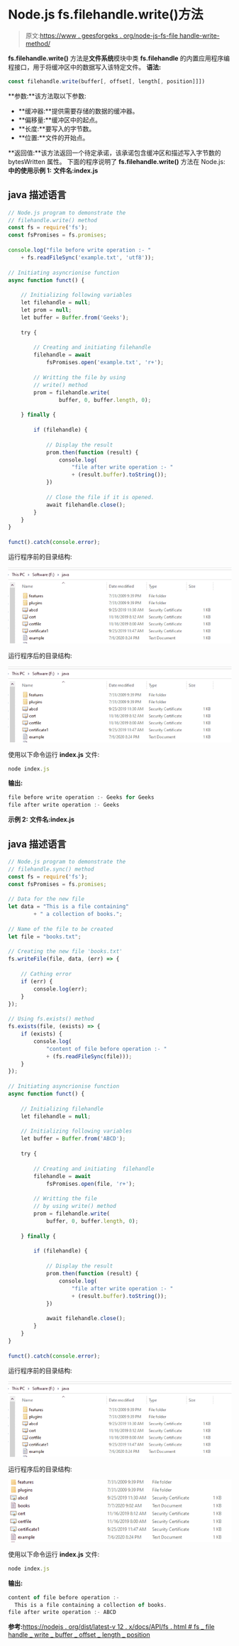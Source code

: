 # Node.js fs.filehandle.write()方法

> 原文:[https://www . geesforgeks . org/node-js-fs-file handle-write-method/](https://www.geeksforgeeks.org/node-js-fs-filehandle-write-method/)

**fs.filehandle.write()** 方法是**文件系统**模块中类 **fs.filehandle** 的内置应用程序编程接口，用于将缓冲区中的数据写入该特定文件。
**语法:**

```js
const filehandle.write(buffer[, offset[, length[, position]]])
```

**参数:**该方法取以下参数:

*   **缓冲器:**提供需要存储的数据的缓冲器。
*   **偏移量:**缓冲区中的起点。
*   **长度:**要写入的字节数。
*   **位置:**文件的开始点。

**返回值:**该方法返回一个待定承诺，该承诺包含缓冲区和描述写入字节数的 bytesWritten 属性。
下面的程序说明了 **fs.filehandle.write()** 方法在 Node.js:
**中的使用示例 1:** **文件名:index.js**

## java 描述语言

```js
// Node.js program to demonstrate the
// filehandle.write() method
const fs = require('fs');
const fsPromises = fs.promises;

console.log("file before write operation :- "
    + fs.readFileSync('example.txt', 'utf8'));

// Initiating asyncrionise function
async function funct() {

    // Initializing following variables
    let filehandle = null;
    let prom = null;
    let buffer = Buffer.from('Geeks');

    try {

        // Creating and initiating filehandle
        filehandle = await
            fsPromises.open('example.txt', 'r+');

        // Writting the file by using
        // write() method
        prom = filehandle.write(
                buffer, 0, buffer.length, 0);

    } finally {

        if (filehandle) {

            // Display the result
            prom.then(function (result) {
                console.log(
                    "file after write operation :- "
                    + (result.buffer).toString());
            })

            // Close the file if it is opened.
            await filehandle.close();
        }
    }
}

funct().catch(console.error);
```

运行程序前的目录结构:

![](img/01f73ba41511f0178722008f0b80ab52.png)

运行程序后的目录结构:

![](img/01f73ba41511f0178722008f0b80ab52.png)

使用以下命令运行 **index.js** 文件:

```js
node index.js
```

**输出:**

```js
file before write operation :- Geeks for Geeks
file after write operation :- Geeks
```

**示例 2:** **文件名:index.js**

## java 描述语言

```js
// Node.js program to demonstrate the
// filehandle.sync() method
const fs = require('fs');
const fsPromises = fs.promises;

// Data for the new file
let data = "This is a file containing"
        + " a collection of books.";

// Name of the file to be created
let file = "books.txt";

// Creating the new file 'books.txt'
fs.writeFile(file, data, (err) => {

    // Cathing error
    if (err) {
        console.log(err);
    }
});

// Using fs.exists() method
fs.exists(file, (exists) => {
    if (exists) {
        console.log(
            "content of file before operation :- "
            + (fs.readFileSync(file)));
    }
});

// Initiating asyncrionise function
async function funct() {

    // Initializing filehandle
    let filehandle = null;

    // Initializing following variables
    let buffer = Buffer.from('ABCD');

    try {

        // Creating and initiating  filehandle
        filehandle = await
            fsPromises.open(file, 'r+');

        // Writting the file
        // by using write() method
        prom = filehandle.write(
            buffer, 0, buffer.length, 0);

    } finally {

        if (filehandle) {

            // Display the result
            prom.then(function (result) {
                console.log(
                    "file after write operation :- "
                    + (result.buffer).toString());
            })

            await filehandle.close();
        }
    }
}

funct().catch(console.error);
```

运行程序前的目录结构:

![](img/01f73ba41511f0178722008f0b80ab52.png)

运行程序后的目录结构:

![](img/0ecf2ff4cf6c5de99b63f81df99f18a4.png)

使用以下命令运行 **index.js** 文件:

```js
node index.js
```

**输出:**

```js
content of file before operation :- 
  This is a file containing a collection of books.
file after write operation :- ABCD
```

**参考:**[https://nodejs . org/dist/latest-v 12 . x/docs/API/fs . html # fs _ file handle _ write _ buffer _ offset _ length _ position](https://nodejs.org/dist/latest-v12.x/docs/api/fs.html#fs_filehandle_write_buffer_offset_length_position)